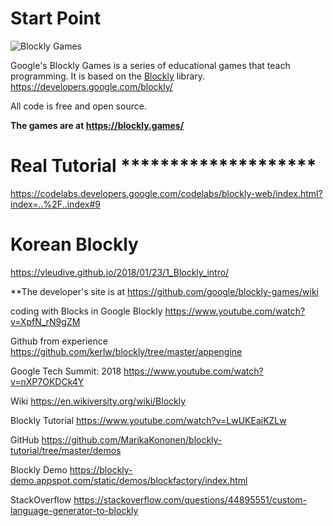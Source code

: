 
# Start Point
![Blockly Games](https://raw.githubusercontent.com/wiki/google/blockly-games/title.png)

Google's Blockly Games is a series of educational games that teach programming.
It is based on the [Blockly](https://developers.google.com/blockly/) library.
                             https://developers.google.com/blockly/

All code is free and open source.

**The games are at https://blockly.games/**

# Real Tutorial ********************
https://codelabs.developers.google.com/codelabs/blockly-web/index.html?index=..%2F..index#9

# Korean Blockly 
https://vleudive.github.io/2018/01/23/1_Blockly_intro/


**The developer's site is at https://github.com/google/blockly-games/wiki

coding with Blocks in Google Blockly
https://www.youtube.com/watch?v=XpfN_rN9gZM

Github from experience
https://github.com/kerlw/blockly/tree/master/appengine

Google Tech Summit: 2018
https://www.youtube.com/watch?v=nXP7OKDCk4Y

Wiki
https://en.wikiversity.org/wiki/Blockly

Blockly Tutorial
https://www.youtube.com/watch?v=LwUKEajKZLw

GitHub
https://github.com/MarikaKononen/blockly-tutorial/tree/master/demos

Blockly Demo
https://blockly-demo.appspot.com/static/demos/blockfactory/index.html

StackOverflow
https://stackoverflow.com/questions/44895551/custom-language-generator-to-blockly
